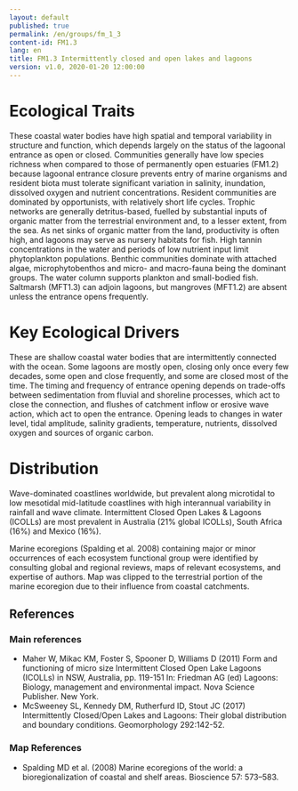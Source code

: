 ```yaml
---
layout: default
published: true
permalink: /en/groups/fm_1_3
content-id: FM1.3
lang: en
title: FM1.3 Intermittently closed and open lakes and lagoons
version: v1.0, 2020-01-20 12:00:00
---
```

# Ecological Traits
 
These coastal water bodies have high spatial and temporal variability in structure and function, which depends largely on the status of the lagoonal entrance as open or closed.  Communities generally have low species richness when compared to those of permanently open estuaries (FM1.2) because lagoonal entrance closure prevents entry of marine organisms and resident biota must tolerate significant variation in salinity, inundation, dissolved oxygen and nutrient concentrations. Resident communities are dominated by opportunists, with relatively short life cycles. Trophic networks are generally detritus-based, fuelled by substantial inputs of organic matter from the terrestrial environment and, to a lesser extent, from the sea. As net sinks of organic matter from the land, productivity is often high, and lagoons may serve as nursery habitats for fish. High tannin concentrations in the water and periods of low nutrient input limit phytoplankton populations. Benthic communities dominate with attached algae, microphytobenthos and micro- and macro-fauna being the dominant groups. The water column supports plankton and small-bodied fish. Saltmarsh (MFT1.3) can adjoin lagoons, but mangroves (MFT1.2) are absent unless the entrance opens frequently.
 
# Key Ecological Drivers
 
These are shallow coastal water bodies that are intermittently connected with the ocean. Some lagoons are mostly open, closing only once every few decades, some open and close frequently, and some are closed most of the time. The timing and frequency of entrance opening depends on trade-offs between sedimentation from fluvial and shoreline processes, which act to close the connection, and flushes of catchment inflow or erosive wave action, which act to open the entrance. Opening leads to changes in water level, tidal amplitude, salinity gradients, temperature, nutrients, dissolved oxygen and sources of organic carbon.
 
# Distribution
 
Wave-dominated coastlines worldwide, but prevalent along microtidal to low mesotidal mid-latitude coastlines with high interannual variability in rainfall and wave climate. Intermittent Closed Open Lakes  & Lagoons (ICOLLs) are most prevalent in Australia (21% global ICOLLs), South Africa (16%) and Mexico (16%).

Marine ecoregions (Spalding et al. 2008) containing major or minor occurrences of each ecosystem functional group were identified by consulting global and regional reviews, maps of relevant ecosystems, and expertise of authors. Map was clipped to the terrestrial portion of the marine ecoregion due to their influence from coastal catchments.

## References
### Main references
* Maher W, Mikac KM, Foster S, Spooner D, Williams D (2011) Form and functioning of micro size Intermittent Closed Open Lake Lagoons (ICOLLs) in NSW, Australia, pp. 119-151 In: Friedman AG (ed) Lagoons: Biology, management and environmental impact. Nova Science Publisher. New York.
* McSweeney SL, Kennedy DM, Rutherfurd ID, Stout JC (2017) Intermittently Closed/Open Lakes and Lagoons: Their global distribution and boundary conditions. Geomorphology 292:142-52.
### Map References
* Spalding MD et al. (2008) Marine ecoregions of the world: a bioregionalization of coastal and shelf areas. Bioscience 57: 573–583.
